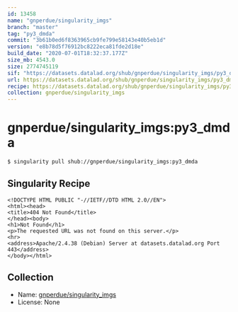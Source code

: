 ```yaml
---
id: 13458
name: "gnperdue/singularity_imgs"
branch: "master"
tag: "py3_dmda"
commit: "3b61b0ed6f8363965cb9fe799e58143e40b5eb1d"
version: "e8b78d5f76912bc8222eca81fde2d18e"
build_date: "2020-07-01T18:32:37.177Z"
size_mb: 4543.0
size: 2774745119
sif: "https://datasets.datalad.org/shub/gnperdue/singularity_imgs/py3_dmda/2020-07-01-3b61b0ed-e8b78d5f/e8b78d5f76912bc8222eca81fde2d18e.sif"
url: https://datasets.datalad.org/shub/gnperdue/singularity_imgs/py3_dmda/2020-07-01-3b61b0ed-e8b78d5f/
recipe: https://datasets.datalad.org/shub/gnperdue/singularity_imgs/py3_dmda/2020-07-01-3b61b0ed-e8b78d5f/Singularity
collection: gnperdue/singularity_imgs
---
```


# gnperdue/singularity_imgs:py3_dmda

```bash
$ singularity pull shub://gnperdue/singularity_imgs:py3_dmda
```

## Singularity Recipe

```singularity
<!DOCTYPE HTML PUBLIC "-//IETF//DTD HTML 2.0//EN">
<html><head>
<title>404 Not Found</title>
</head><body>
<h1>Not Found</h1>
<p>The requested URL was not found on this server.</p>
<hr>
<address>Apache/2.4.38 (Debian) Server at datasets.datalad.org Port 443</address>
</body></html>
```

## Collection

 - Name: [gnperdue/singularity_imgs](https://github.com/gnperdue/singularity_imgs)
 - License: None

